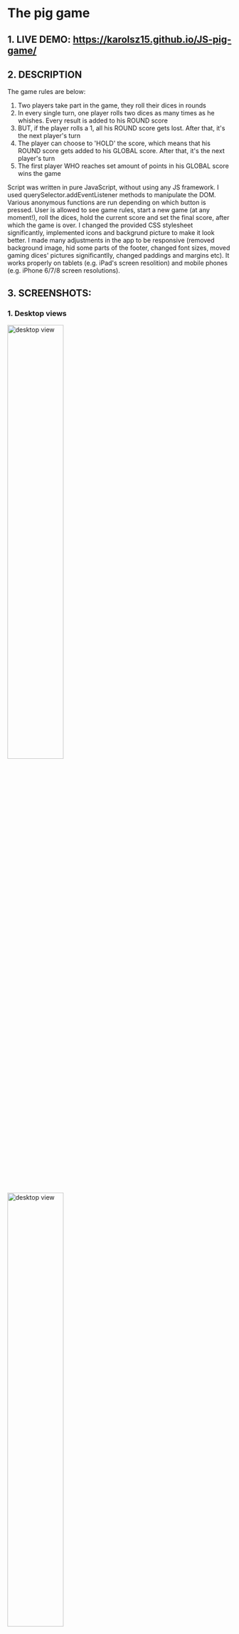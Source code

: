 # The pig game

## 1. LIVE DEMO: https://karolsz15.github.io/JS-pig-game/

## 2. DESCRIPTION

The game rules are below:

1. Two players take part in the game, they roll their dices in rounds 
2. In every single turn, one player rolls two dices as many times as he whishes. Every result is added to his ROUND score
3. BUT, if the player rolls a 1, all his ROUND score gets lost. After that, it's the next player's turn
4. The player can choose to 'HOLD' the score, which means that his ROUND score gets added to his GLOBAL score. After that, it's the next player's turn
5. The first player WHO reaches set amount of points in his GLOBAL score wins the game

Script was written in pure JavaScript, without using any JS framework. I used querySelector.addEventListener methods to manipulate the DOM. 
Various anonymous functions are run depending on which button is pressed.
User is allowed to see game rules, start a new game (at any moment!), roll the dices,
 hold the current score and set the final score, after which the game is over.
I changed the provided CSS stylesheet significantly, implemented icons and backgrund picture to make it look better. 
I made many adjustments in the app to be responsive (removed background image, hid some parts of the footer,
 changed font sizes, moved gaming dices' pictures significantlly, changed paddings and margins etc).
It works properly on tablets (e.g. iPad's screen resolition) and mobile phones (e.g. iPhone 6/7/8 screen resolutions).

## 3. SCREENSHOTS:

### 1. Desktop views
<img src="screenshots/desktop1.png" alt="desktop view" height="50%"/>
<img src="screenshots/desktop2.png" alt="desktop view" height="50%"/> <hr/>

### 2. Tablet horizontal views
<img src="screenshots/tablet-horizontal1.png" alt="Tabet horizontal view" height="50%"/>
<img src="screenshots/tablet-horizontal2.png" alt="Tabet horizontal view" height="50%"/> <hr/>

### 3. Tablet vertical views
<img src="screenshots/tablet-vertical1.png" alt="Tabet vertical view" width="50%"/>
<img src="screenshots/tablet-vertical2.png" alt="Tabet vertical view" width="50%"/> <hr/>

### 4. Mobile phone - landsape views
<img src="screenshots/phone-horizontal1.png" alt="Mobile phone horizontal view" height="50%"/>
<img src="screenshots/phone-horizontal2.png" alt="Mobile phone horizontal view" height="50%"/> <hr/>

### 5. Mobile phone - portrait views
<img src="screenshots/phone-vertical1.png" alt="Mobile phone horizontal view" width="50%"/>
<img src="screenshots/phone-vertical2.png" alt="Mobile phone horizontal view" width="50%"/> <hr/>


